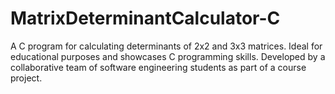 # MatrixDeterminantCalculator-C
A C program for calculating determinants of 2x2 and 3x3 matrices. Ideal for educational purposes and showcases C programming skills. Developed by a collaborative team of software engineering students as part of a course project.
